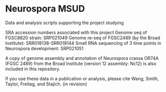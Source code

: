 Neurospora MSUD
================

Data and analysis scripts supporting the project studying 

SRA accession numbers associated with this project
Genome seq of FGSC8820 strain: SRP021049
Genome re-seq of FGSC2489 (by the Broad Institute): SRR018138-SRR018144
Small RNA sequencing of 3 time points in Neurospora development: SRP021051

A copy of genome assembly and annotation of Neurospora crassa OR74A (FGSC 2489) from the Broad Institute (version 12 assembly: Nc12) is 
also included in this repository.

If you use these data in a publication or analysis, please cite 
Wang, Smith, Taylor, Freitag, and Stajich. (in revision)
